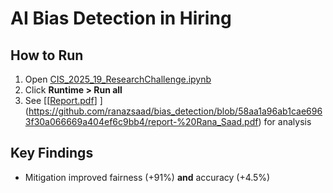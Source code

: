 # AI Bias Detection in Hiring  
## How to Run  
1. Open [CIS_2025_19_ResearchChallenge.ipynb](https://github.com/ranazsaad/bias_detection/blob/58aa1a96ab1cae6963f30a066669a404ef6c9bb4/CIS_2025_19_ResearchChallenge.ipynb)
2. Click **Runtime > Run all**  
3. See [[[Report.pdf](report-Rana_Saad.pdf)] ](https://github.com/ranazsaad/bias_detection/blob/58aa1a96ab1cae6963f30a066669a404ef6c9bb4/report-%20Rana_Saad.pdf) for analysis  

## Key Findings  
- Mitigation improved fairness (+91%) **and** accuracy (+4.5%)  
